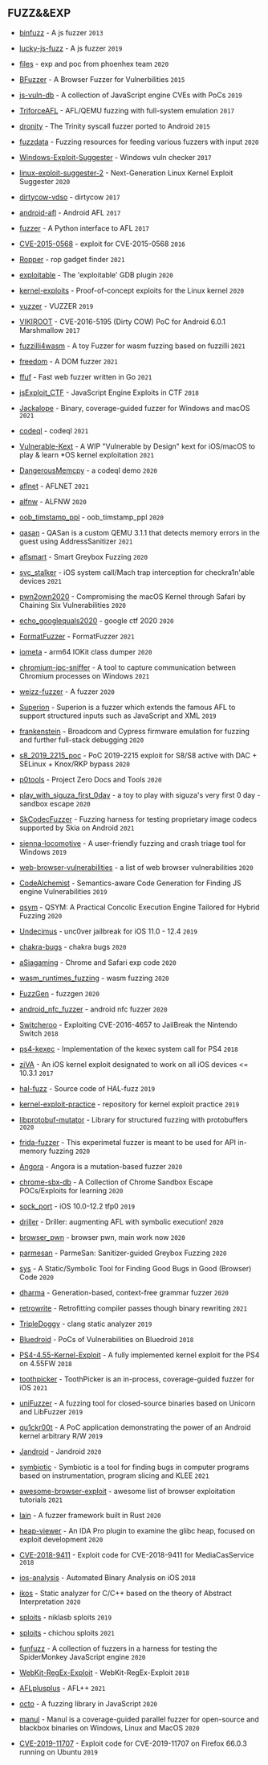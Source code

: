 
## FUZZ&&EXP

* [binfuzz](https://github.com/artemdinaburg/binfuzz) - A js fuzzer  `2013`

* [lucky-js-fuzz](https://github.com/leonwxqian/lucky-js-fuzz) - A js fuzzer `2019`

* [files](https://github.com/phoenhex/files) - exp and poc from phoenhex team `2020`

* [BFuzzer](https://github.com/hikerell/BFuzzer) - A Browser Fuzzer for Vulnerbilities `2015`

* [js-vuln-db](https://github.com/tunz/js-vuln-db) - A collection of JavaScript engine CVEs with PoCs `2019`

* [TriforceAFL](https://github.com/nccgroup/TriforceAFL) - AFL/QEMU fuzzing with full-system emulation `2017`

* [dronity](https://github.com/vitorallo/dronity) - The Trinity syscall fuzzer ported to Android `2015`

* [fuzzdata](https://github.com/MozillaSecurity/fuzzdata) - Fuzzing resources for feeding various fuzzers with input `2020`

* [Windows-Exploit-Suggester](https://github.com/AonCyberLabs/Windows-Exploit-Suggester) - Windows vuln checker `2017`

* [linux-exploit-suggester-2](https://github.com/jondonas/linux-exploit-suggester-2) - Next-Generation Linux Kernel Exploit Suggester `2020`

* [dirtycow-vdso](https://github.com/scumjr/dirtycow-vdso) - dirtycow `2017`

* [android-afl](https://github.com/ele7enxxh/android-afl) - Android AFL `2017`

* [fuzzer](https://github.com/shellphish/fuzzer) - A Python interface to AFL `2017`

* [CVE-2015-0568](https://github.com/betalphafai/CVE-2015-0568) - exploit for CVE-2015-0568 `2016`

* [Ropper](https://github.com/sashs/Ropper) - rop gadget finder `2021`

* [exploitable](https://github.com/jfoote/exploitable) - The 'exploitable' GDB plugin `2020`

* [kernel-exploits](https://github.com/xairy/kernel-exploits) - Proof-of-concept exploits for the Linux kernel `2020`

* [vuzzer](https://github.com/vusec/vuzzer) - VUZZER `2019`

* [VIKIROOT](https://github.com/hyln9/VIKIROOT) - CVE-2016-5195 (Dirty COW) PoC for Android 6.0.1 Marshmallow `2017`

* [fuzzilli4wasm](https://github.com/P1umer/fuzzilli4wasm) - A toy Fuzzer for wasm fuzzing based on fuzzilli `2021`

* [freedom](https://github.com/sslab-gatech/freedom) - A DOM fuzzer `2021`

* [ffuf](https://github.com/ffuf/ffuf) - Fast web fuzzer written in Go `2021`

* [jsExploit_CTF](https://github.com/l0kihardt/jsExploit_CTF) - JavaScript Engine Exploits in CTF `2018`

* [Jackalope](https://github.com/googleprojectzero/Jackalope) - Binary, coverage-guided fuzzer for Windows and macOS `2021`

* [codeql](https://github.com/github/codeql) - codeql `2021`

* [Vulnerable-Kext](https://github.com/ant4g0nist/Vulnerable-Kext) - A WIP "Vulnerable by Design" kext for iOS/macOS to play & learn *OS kernel exploitation `2021`

* [DangerousMemcpy](https://github.com/assafsion/DangerousMemcpy) - a codeql demo `2020`

* [aflnet](https://github.com/aflnet/aflnet) - AFLNET `2021`

* [alfnw](https://github.com/LyleMi/aflnw) - ALFNW `2020`

* [oob_timstamp_ppl](https://github.com/OpenJailbreak/oob_timstamp_ppl) - oob_timstamp_ppl `2020`

* [qasan](https://github.com/andreafioraldi/qasan) - QASan is a custom QEMU 3.1.1 that detects memory errors in the guest using AddressSanitizer `2021` 

* [aflsmart](https://github.com/aflsmart/aflsmart) - Smart Greybox Fuzzing `2020`

* [svc_stalker](https://github.com/jsherman212/svc_stalker) - iOS system call/Mach trap interception for checkra1n'able devices `2021`

* [pwn2own2020](https://github.com/sslab-gatech/pwn2own2020) - Compromising the macOS Kernel through Safari by Chaining Six Vulnerabilities `2020`

* [echo_googlequals2020](https://github.com/saaramar/echo_googlequals2020) - google ctf 2020 `2020`

* [FormatFuzzer](https://github.com/uds-se/FormatFuzzer) - FormatFuzzer `2021`

* [iometa](https://github.com/Siguza/iometa) - arm64 IOKit class dumper `2020`

* [chromium-ipc-sniffer](https://github.com/tomer8007/chromium-ipc-sniffer) - A tool to capture communication between Chromium processes on Windows `2021`

* [weizz-fuzzer](https://github.com/andreafioraldi/weizz-fuzzer) - A fuzzer `2020`

* [Superion](https://github.com/zhunki/Superion) - Superion is a fuzzer which extends the famous AFL to support structured inputs such as JavaScript and XML `2019`

* [frankenstein](https://github.com/seemoo-lab/frankenstein) - Broadcom and Cypress firmware emulation for fuzzing and further full-stack debugging `2020`

* [s8_2019_2215_poc](https://github.com/chompie1337/s8_2019_2215_poc) - PoC 2019-2215 exploit for S8/S8 active with DAC + SELinux + Knox/RKP bypass `2020`

* [p0tools](https://github.com/googleprojectzero/p0tools) - Project Zero Docs and Tools `2020`

* [play_with_siguza_first_0day](https://github.com/Soulghost/play_with_siguza_first_0day) - a toy to play with siguza's very first 0 day - sandbox escape `2020`

* [SkCodecFuzzer](https://github.com/googleprojectzero/SkCodecFuzzer) - Fuzzing harness for testing proprietary image codecs supported by Skia on Android `2021`

* [sienna-locomotive](https://github.com/trailofbits/sienna-locomotive) - A user-friendly fuzzing and crash triage tool for Windows `2019`

* [web-browser-vulnerabilities](https://github.com/ZihanYe/web-browser-vulnerabilities) - a list of web browser vulnerabilities `2020`

* [CodeAlchemist](https://github.com/SoftSec-KAIST/CodeAlchemist) - Semantics-aware Code Generation for Finding JS engine Vulnerabilities `2019`

* [qsym](https://github.com/sslab-gatech/qsym) - QSYM: A Practical Concolic Execution Engine Tailored for Hybrid Fuzzing `2020`

* [Undecimus](https://github.com/pwn20wndstuff/Undecimus) - unc0ver jailbreak for iOS 11.0 - 12.4 `2019`

* [chakra-bugs](https://github.com/bkth/chakra-bugs) - chakra bugs `2020`

* [aSiagaming](https://github.com/vngkv123/aSiagaming) - Chrome and Safari exp code `2020`

* [wasm_runtimes_fuzzing](https://github.com/pventuzelo/wasm_runtimes_fuzzing) - wasm fuzzing `2020`

* [FuzzGen](https://github.com/HexHive/FuzzGen) - fuzzgen `2020`

* [android_nfc_fuzzer](https://github.com/m-y-mo/android_nfc_fuzzer) - android nfc fuzzer `2020`

* [Switcheroo](https://github.com/iDaN5x/Switcheroo) - Exploiting CVE-2016-4657 to JailBreak the Nintendo Switch `2018`

* [ps4-kexec](https://github.com/fail0verflow/ps4-kexec) - Implementation of the kexec system call for PS4 `2018`

* [ziVA](https://github.com/doadam/ziVA) - An iOS kernel exploit designated to work on all iOS devices <= 10.3.1 `2017`

* [hal-fuzz](https://github.com/ucsb-seclab/hal-fuzz) - Source code of HAL-fuzz `2019`

* [kernel-exploit-practice](https://github.com/pr0cf5/kernel-exploit-practice) - repository for kernel exploit practice `2019`

* [libprotobuf-mutator](https://github.com/google/libprotobuf-mutator) - Library for structured fuzzing with protobuffers `2020`

* [frida-fuzzer](https://github.com/andreafioraldi/frida-fuzzer) - This experimetal fuzzer is meant to be used for API in-memory fuzzing `2020`

* [Angora](https://github.com/AngoraFuzzer/Angora) - Angora is a mutation-based fuzzer `2020`

* [chrome-sbx-db](https://github.com/allpaca/chrome-sbx-db) - A Collection of Chrome Sandbox Escape POCs/Exploits for learning `2020`

* [sock_port](https://github.com/jakeajames/sock_port) - iOS 10.0-12.2 tfp0 `2019`

* [driller](https://github.com/shellphish/driller) - Driller: augmenting AFL with symbolic execution! `2020`

* [browser_pwn](https://github.com/ray-cp/browser_pwn) - browser pwn, main work now `2020`

* [parmesan](https://github.com/vusec/parmesan) - ParmeSan: Sanitizer-guided Greybox Fuzzing `2020`

* [sys](https://github.com/PLSysSec/sys) - A Static/Symbolic Tool for Finding Good Bugs in Good (Browser) Code `2020`

* [dharma](https://github.com/MozillaSecurity/dharma) - Generation-based, context-free grammar fuzzer `2020`

* [retrowrite](https://github.com/HexHive/retrowrite) - Retrofitting compiler passes though binary rewriting `2021`

* [TripleDoggy](https://github.com/GoSSIP-SJTU/TripleDoggy) - clang static analyzer `2019`

* [Bluedroid](https://github.com/JiounDai/Bluedroid) - PoCs of Vulnerabilities on Bluedroid `2018`

* [PS4-4.55-Kernel-Exploit](https://github.com/Cryptogenic/PS4-4.55-Kernel-Exploit) - A fully implemented kernel exploit for the PS4 on 4.55FW `2018`

* [toothpicker](https://github.com/seemoo-lab/toothpicker) - ToothPicker is an in-process, coverage-guided fuzzer for iOS `2021`

* [uniFuzzer](https://github.com/PAGalaxyLab/uniFuzzer) - A fuzzing tool for closed-source binaries based on Unicorn and LibFuzzer `2019`

* [qu1ckr00t](https://github.com/grant-h/qu1ckr00t) - A PoC application demonstrating the power of an Android kernel arbitrary R/W `2019`

* [Jandroid](https://github.com/FSecureLABS/Jandroid) - Jandroid `2020`

* [symbiotic](https://github.com/staticafi/symbiotic) - Symbiotic is a tool for finding bugs in computer programs based on instrumentation, program slicing and KLEE `2021`

* [awesome-browser-exploit](https://github.com/Escapingbug/awesome-browser-exploit) - awesome list of browser exploitation tutorials `2021`

* [lain](https://github.com/microsoft/lain) - A fuzzer framework built in Rust `2020`

* [heap-viewer](https://github.com/danigargu/heap-viewer) - An IDA Pro plugin to examine the glibc heap, focused on exploit development `2020`

* [CVE-2018-9411](https://github.com/tamirzb/CVE-2018-9411) - Exploit code for CVE-2018-9411 for MediaCasService `2018`

* [ios-analysis](https://github.com/IAIK/ios-analysis) - Automated Binary Analysis on iOS `2018`

* [ikos](https://github.com/NASA-SW-VnV/ikos) - Static analyzer for C/C++ based on the theory of Abstract Interpretation `2020`

* [sploits](https://github.com/niklasb/sploits) - niklasb sploits `2019`

* [sploits](https://github.com/ChiChou/sploits) - chichou sploits `2021`

* [funfuzz](https://github.com/MozillaSecurity/funfuzz) - A collection of fuzzers in a harness for testing the SpiderMonkey JavaScript engine `2020`

* [WebKit-RegEx-Exploit](https://github.com/LinusHenze/WebKit-RegEx-Exploit) - WebKit-RegEx-Exploit `2018`

* [AFLplusplus](https://github.com/AFLplusplus/AFLplusplus) - AFL++ `2021`

* [octo](https://github.com/MozillaSecurity/octo) - A fuzzing library in JavaScript `2020`

* [manul](https://github.com/mxmssh/manul) - Manul is a coverage-guided parallel fuzzer for open-source and blackbox binaries on Windows, Linux and MacOS `2020`

* [CVE-2019-11707](https://github.com/vigneshsrao/CVE-2019-11707) - Exploit code for CVE-2019-11707 on Firefox 66.0.3 running on Ubuntu `2019`
